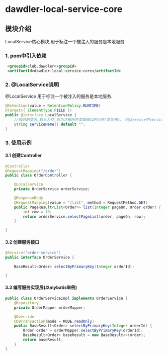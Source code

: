 # dawdler-local-service-core

## 模块介绍

LocalService核心模块,用于标注一个被注入的服务是本地服务.

### 1. pom中引入依赖

```xml
 <groupId>club.dawdler</groupId>
 <artifactId>dawdler-local-service-core</artifactId>
```

### 2. @LocalService说明

@LocalService 用于标注一个被注入的服务是本地服务.

```java
@Retention(value = RetentionPolicy.RUNTIME)
@Target({ ElementType.FIELD })
public @interface LocalService {
	//服务的类名,默认为空,则为注解所在类或接口的全称(类优先). 与@Service中serviceName对应
	String serviceName() default "";
}
```

### 3. 使用示例

#### 3.1 创建Controller

```java
@Controller
@RequestMapping("/order")
public class OrderController {

	@LocalService
	private OrderService orderService;

	@ResponseBody
	@RequestMapping(value = "/list", method = RequestMethod.GET)
	public PageResult<List<Order>> list(Integer pageOn, Order order) {
		int row = 10;
		return orderService.selectPageList(order, pageOn, row);
	}

}
```

#### 3.2 创建服务接口

```java
@Service("order-service")
public interface OrderService {
 
	BaseResult<Order> selectByPrimaryKey(Integer orderId);

}
```

#### 3.3 编写服务实现层(以mybatis举例)

```java
public class OrderServiceImpl implements OrderService {
	@Repository
	private OrderMapper orderMapper;

	@Override
	@DBTransaction(mode = MODE.readOnly)
	public BaseResult<Order> selectByPrimaryKey(Integer orderId) {
		Order order = orderMapper.selectByPrimaryKey(orderId);
		BaseResult<Order> baseResult = new BaseResult<>(order);
		return baseResult;
	}
}
```